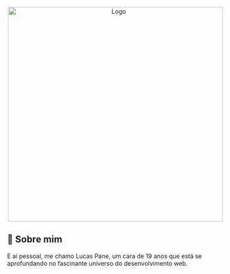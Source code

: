 <p align="center"><img src="https://i.imgur.com/oanorVE.png" width="500" alt="Logo"></p>

## 🚀 Sobre mim
E aí pessoal, me chamo Lucas Pane, um cara de 19 anos que está se aprofundando no fascinante universo do desenvolvimento web.


